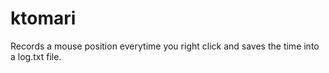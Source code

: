 # ktomari
Records a mouse position everytime you right click and saves the time into a log.txt file.
